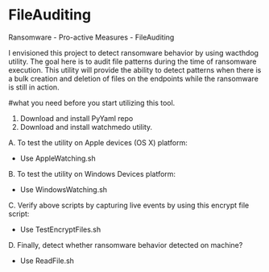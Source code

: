 # FileAuditing
Ransomware - Pro-active Measures - FileAuditing

I envisioned this project to detect ransomware behavior by using wacthdog utility. The goal here is to audit file patterns during the time of ransomware execution. This utility will provide the ability to detect patterns when there is a bulk creation and deletion of files on the endpoints while the ransomware is still in action.  

#what you need before you start utilizing this tool. 
  1. Download and install PyYaml repo
  2. Download and install watchmedo utility. 
  
  
A.  To test the utility on Apple devices (OS X) platform: 
 
- Use AppleWatching.sh 

B.  To test the utility on Windows Devices platform: 

- Use WindowsWatching.sh

C.  Verify above scripts by capturing live events by using this encrypt file script: 

- Use TestEncryptFiles.sh

D. Finally, detect whether ransomware behavior detected on machine? 

- Use ReadFile.sh
